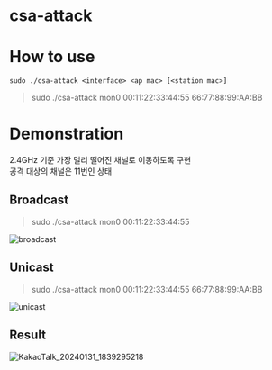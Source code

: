# csa-attack

# How to use
`sudo ./csa-attack <interface> <ap mac> [<station mac>]`

> sudo ./csa-attack mon0 00:11:22:33:44:55 66:77:88:99:AA:BB

# Demonstration

2.4GHz 기준 가장 멀리 떨어진 채널로 이동하도록 구현</br>
공격 대상의 채널은 11번인 상태

## Broadcast
> sudo ./csa-attack mon0 00:11:22:33:44:55

![broadcast](https://github.com/S-SIRIUS/csa-attack/assets/109223193/8a2ea25c-8096-4f6e-8cff-740df1c88382)


## Unicast
> sudo ./csa-attack mon0 00:11:22:33:44:55 66:77:88:99:AA:BB

![unicast](https://github.com/S-SIRIUS/csa-attack/assets/109223193/8d667b1a-5538-4f52-8cb5-2d3deb16e081)


## Result

![KakaoTalk_20240131_1839295218](https://github.com/S-SIRIUS/csa-attack/assets/109223193/a4bf87c1-97be-4750-863c-737f0d70c19b)

